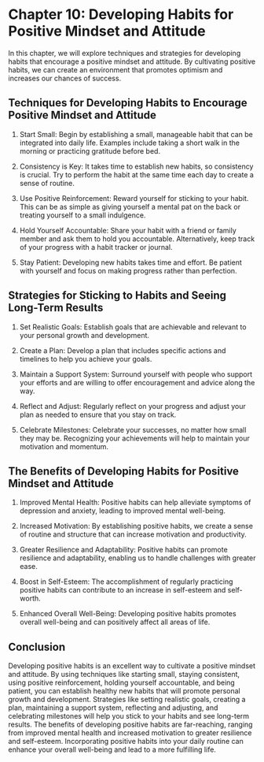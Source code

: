 Chapter 10: Developing Habits for Positive Mindset and Attitude
===============================================================

In this chapter, we will explore techniques and strategies for developing habits that encourage a positive mindset and attitude. By cultivating positive habits, we can create an environment that promotes optimism and increases our chances of success.

Techniques for Developing Habits to Encourage Positive Mindset and Attitude
---------------------------------------------------------------------------

1. Start Small: Begin by establishing a small, manageable habit that can be integrated into daily life. Examples include taking a short walk in the morning or practicing gratitude before bed.

2. Consistency is Key: It takes time to establish new habits, so consistency is crucial. Try to perform the habit at the same time each day to create a sense of routine.

3. Use Positive Reinforcement: Reward yourself for sticking to your habit. This can be as simple as giving yourself a mental pat on the back or treating yourself to a small indulgence.

4. Hold Yourself Accountable: Share your habit with a friend or family member and ask them to hold you accountable. Alternatively, keep track of your progress with a habit tracker or journal.

5. Stay Patient: Developing new habits takes time and effort. Be patient with yourself and focus on making progress rather than perfection.

Strategies for Sticking to Habits and Seeing Long-Term Results
--------------------------------------------------------------

1. Set Realistic Goals: Establish goals that are achievable and relevant to your personal growth and development.

2. Create a Plan: Develop a plan that includes specific actions and timelines to help you achieve your goals.

3. Maintain a Support System: Surround yourself with people who support your efforts and are willing to offer encouragement and advice along the way.

4. Reflect and Adjust: Regularly reflect on your progress and adjust your plan as needed to ensure that you stay on track.

5. Celebrate Milestones: Celebrate your successes, no matter how small they may be. Recognizing your achievements will help to maintain your motivation and momentum.

The Benefits of Developing Habits for Positive Mindset and Attitude
-------------------------------------------------------------------

1. Improved Mental Health: Positive habits can help alleviate symptoms of depression and anxiety, leading to improved mental well-being.

2. Increased Motivation: By establishing positive habits, we create a sense of routine and structure that can increase motivation and productivity.

3. Greater Resilience and Adaptability: Positive habits can promote resilience and adaptability, enabling us to handle challenges with greater ease.

4. Boost in Self-Esteem: The accomplishment of regularly practicing positive habits can contribute to an increase in self-esteem and self-worth.

5. Enhanced Overall Well-Being: Developing positive habits promotes overall well-being and can positively affect all areas of life.

Conclusion
----------

Developing positive habits is an excellent way to cultivate a positive mindset and attitude. By using techniques like starting small, staying consistent, using positive reinforcement, holding yourself accountable, and being patient, you can establish healthy new habits that will promote personal growth and development. Strategies like setting realistic goals, creating a plan, maintaining a support system, reflecting and adjusting, and celebrating milestones will help you stick to your habits and see long-term results. The benefits of developing positive habits are far-reaching, ranging from improved mental health and increased motivation to greater resilience and self-esteem. Incorporating positive habits into your daily routine can enhance your overall well-being and lead to a more fulfilling life.
